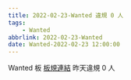 ```yaml
---
title: 2022-02-23-Wanted 違規 0 人
tags:
    - Wanted
abbrlink: 2022-02-23-Wanted
date: Wanted-2022-02-23 12:00:00
---
```

Wanted 板 [板規連結](https://www.ptt.cc/bbs/Wanted/M.1608829773.A.D3B.html)
昨天違規 0 人
